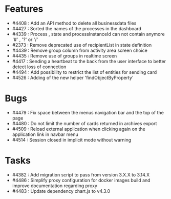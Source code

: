 # Features

- #4408 : Add an API method to delete all businessdata files
- #4427 : Sorted the names of the processes in the dashboard
- #4339 : Process , state and processInstanceId can not contain anymore '#' , '?' or '/'
- #2373 : Remove deprecated use of recipientList in state definition 
- #4439 : Remove group column from activity area screen choice
- #4435 : Remove use of groups in realtime screen
- #4417 : Sending a heartbeat to the back from the user interface to better detect loss of connection 
- #4494 : Add possibility to restrict the list of entities for sending card
- #4526 : Adding of the new helper 'findObjectByProperty'

# Bugs

- #4479 : Fix space between the menus navigation bar and the top of the page
- #4480 : Do not limit the number of cards returned in archives export
- #4509 : Reload external application when clicking again on the application link in navbar menu
- #4514 : Session closed in implicit mode without warning

# Tasks

- #4382 : Add migration script to pass from version 3.X.X to 3.14.X
- #4486 : Simplify proxy configuration for docker images build and improve documentation regarding proxy
- #4483 : Update dependency chart.js to v4.3.0
